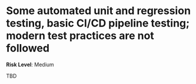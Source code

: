 # Some automated unit and regression testing, basic CI/CD pipeline testing; modern test practices are not followed

**Risk Level**: Medium

TBD
